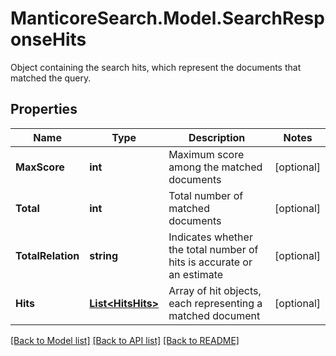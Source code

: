 # ManticoreSearch.Model.SearchResponseHits
Object containing the search hits, which represent the documents that matched the query.

## Properties

Name | Type | Description | Notes
------------ | ------------- | ------------- | -------------
**MaxScore** | **int** | Maximum score among the matched documents | [optional] 
**Total** | **int** | Total number of matched documents | [optional] 
**TotalRelation** | **string** | Indicates whether the total number of hits is accurate or an estimate | [optional] 
**Hits** | [**List&lt;HitsHits&gt;**](HitsHits.md) | Array of hit objects, each representing a matched document | [optional] 

[[Back to Model list]](../README.md#documentation-for-models) [[Back to API list]](../README.md#documentation-for-api-endpoints) [[Back to README]](../README.md)

